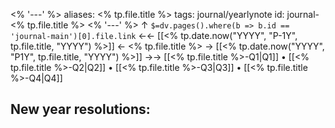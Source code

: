 <% '---' %>
aliases: <% tp.file.title %>
tags: journal/yearlynote
id: journal-<% tp.file.title %>
<% '---' %>
↑ `$=dv.pages().where(b => b.id == 'journal-main')[0].file.link`
<-<- [[<% tp.date.now("YYYY", "P-1Y", tp.file.title, "YYYY") %>]] <- <% tp.file.title %> -> [[<% tp.date.now("YYYY", "P1Y", tp.file.title, "YYYY") %>]]  ->->
[[<% tp.file.title %>-Q1|Q1]] • [[<% tp.file.title %>-Q2|Q2]] • [[<% tp.file.title %>-Q3|Q3]] • [[<% tp.file.title %>-Q4|Q4]]

## New year resolutions:
